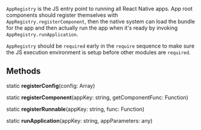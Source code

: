 `AppRegistry` is the JS entry point to running all React Native apps. App root components should register themselves with `AppRegistry.registerComponent`, then the native system can load the bundle for the app and then actually run the app when it's ready by invoking `AppRegistry.runApplication`.

`AppRegistry` should be `required` early in the `require` sequence to make sure the JS execution environment is setup before other modules are `required`.

## Methods 

static **registerConfig**(config: Array<AppConfig>) 

static **registerComponent**(appKey: string, getComponentFunc: Function) 

static **registerRunnable**(appKey: string, func: Function) 

static **runApplication**(appKey: string, appParameters: any) 